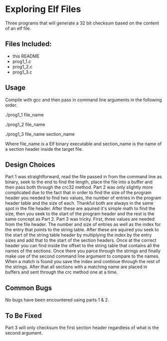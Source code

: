 # Exploring Elf Files

Three programs that will generate a 32 bit checksum based on the content of an elf file.

## **Files Included:**

* this README
* prog1_1.c 
* prog1_2.c 
* prog1_3.c

## **Usage**

Compile with gcc and then pass in command line arguments in the following order.

./prog1_1 file_name

./prog1_2 file_name

./prog1_3 file_name section_name

Where file_name is a Elf binary executable and section_name is the name of a section header 
inside the target file. 

## **Design Choices**

Part 1 was straightforward, read the file passed in from the command line as binary, seek to the end to find 
the length, place the file into a buffer and then pass both through the crc32 
method. Part 2 was only slightly more complicated due to the fact that in order 
to find the size of the program header you needed to find two values, the number 
of entries in the program header table and the size of each. Thankful both are always
in the same spot in the file header. After these are aquired it's simple math to find the 
size, then you seek to the start of the program header and the rest is the same concept as
Part 2. Part 3 was tricky. First, three values are needed from the file header. The number and size of entries
as well as the index for the entry that points to the string table. After these are aquired you 
seek to the start of the string table header by multiplying the index by the entry sizes and add that to 
the start of the section headers. Once at the correct header you can find inside the offset to 
the string table that contains all the names of the sections. Once there you parce through the 
strings and finally make use of the second command line argument to compare to the names.
When a match is found you save the index and continue through the rest of the strings. After that 
all sections with a matching name are placed in buffers and sent through the crc method one at a time.

## **Common Bugs**

No bugs have been encountered using parts 1 & 2. 

## **To Be Fixed**

Part 3 will only checksum the first section header regardless of what is the second argument. 
